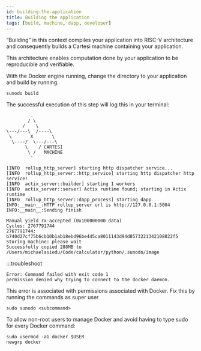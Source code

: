 ```yaml
---
id: building-the-application
title: Building the application
tags: [build, machine, dapp, developer]
---
```


“Building” in this context compiles your application into RISC-V architecture and consequently builds a Cartesi machine containing your application.

This architecture enables computation done by your application to be reproducible and verifiable.

With the Docker engine running, change the directory to your application and build by running.

```shell
sunodo build
```

The successful execution of this step will log this in your terminal:

```shell
         .
        / \
      /    \
\---/---\  /----\
 \       X       \
  \----/  \---/---\
       \    / CARTESI
        \ /   MACHINE
         '

[INFO  rollup_http_server] starting http dispatcher service...
[INFO  rollup_http_server::http_service] starting http dispatcher http service!
[INFO  actix_server::builder] starting 1 workers
[INFO  actix_server::server] Actix runtime found; starting in Actix runtime
[INFO  rollup_http_server::dapp_process] starting dapp
INFO:__main__:HTTP rollup_server url is http://127.0.0.1:5004
INFO:__main__:Sending finish

Manual yield rx-accepted (0x100000000 data)
Cycles: 2767791744
2767791744: b740d27cf75b6cb10b1ab18ebd96be445ca8011143d94d8573221342108822f5
Storing machine: please wait
Successfully copied 288MB to /Users/michaelasiedu/Code/calculator/python/.sunodo/image
```


:::troubleshoot

```
Error: Command failed with exit code 1
permission denied why trying to connect to the docker daemon.
```

This error is associated with permissions associated with Docker. Fix this by running the commands as super user

```shell
sudo sunodo <subcommand>
```

To allow non-root users to manage Docker and avoid having to type sudo for every Docker command:

```shell
sudo usermod -aG docker $USER
newgrp docker
```
